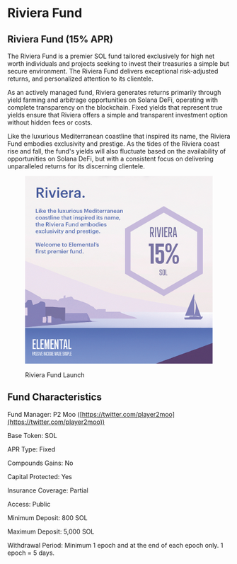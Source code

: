 # Riviera Fund

## Riviera Fund (15% APR)

The Riviera Fund is a premier SOL fund tailored exclusively for high net worth individuals and projects seeking to invest their treasuries a simple but secure environment. The Riviera Fund delivers exceptional risk-adjusted returns, and personalized attention to its clientele.

As an actively managed fund, Riviera generates returns primarily through yield farming and arbitrage opportunities on Solana DeFi, operating with complete transparency on the blockchain. Fixed yields that represent true yields ensure that Riviera offers a simple and transparent investment option without hidden fees or costs.

Like the luxurious Mediterranean coastline that inspired its name, the Riviera Fund embodies exclusivity and prestige. As the tides of the Riviera coast rise and fall, the fund's yields will also fluctuate based on the availability of opportunities on Solana DeFi, but with a consistent focus on delivering unparalleled returns for its discerning clientele.

<figure><img src="../../.gitbook/assets/23_03_30_riviera_launch.png" alt=""><figcaption><p>Riviera Fund Launch</p></figcaption></figure>

## Fund Characteristics

Fund Manager: P2 Moo ([https://twitter.com/player2moo](https://twitter.com/player2moo))

Base Token: SOL

APR Type: Fixed

Compounds Gains: No

Capital Protected: Yes

Insurance Coverage: Partial

Access: Public

Minimum Deposit: 800 SOL

Maximum Deposit: 5,000 SOL

Withdrawal Period: Minimum 1 epoch and at the end of each epoch only. 1 epoch = 5 days.
